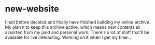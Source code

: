 # new-website
I had before decided and finally have finished  building my online archive. My plan it to keep this archive active, which means new contents all assorted from my paid and personal work. There's a lot of stuff that'll be available for live interacting. Working on it when I get my time...
